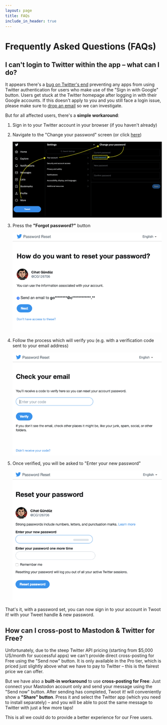 ```yaml
---
layout: page
title: FAQs
include_in_header: true
---
```



# Frequently Asked Questions (FAQs)


## I can't login to Twitter within the app – what can I do?

It appears there's a [bug on Twitter's end](https://twittercommunity.com/t/twitter-oauth-v2-bug-when-user-use-sign-in-with-google-to-sign-in-to-twitter/169651/5) preventing any apps from using Twitter authentication for users who make use of the "Sign in with Google" button. Users get stuck at the Twitter homepage after logging in with their Google accounts. If this doesn't apply to you and you still face a login issue, please make sure to [drop an email](mailto:twoot.it@fline.dev) so we can investigate.

But for all affected users, there's a **simple workaround**:
1. Sign in to your Twitter account in your browser (if you haven't already)
2. Navigate to the "Change your password" screen (or click [here](https://twitter.com/settings/password))

	![](/assets/faq/ForgotPassword.png)

3. Press the **"Forgot password?"** button
	
	![](/assets/faq/SendEmail.png)

4. Follow the process which will verify you (e.g. with a verification code sent to your email address)

	![](/assets/faq/Verification.png)

5. Once verified, you will be asked to "Enter your new password"

	![](/assets/faq/SetNewPassword.png)

That's it, with a password set, you can now sign in to your account in Twoot it! with your Tweet handle & new password.


## How can I cross-post to Mastodon & Twitter for Free?

Unfortunately, due to the steep Twitter API pricing (starting from $5,000 US/month for successful apps) we can't provide direct cross-posting for Free using the "Send now" button. It is only available in the Pro tier, which is priced just slightly above what we have to pay to Twitter – this is the fairest price we can offer.

But we have also a **built-in workaround** to use **cross-posting for Free**:
Just connect your Mastodon account only and send your message using the "Send now" button. After sending has completed, Twoot it! will conveniently show a **"Share" button**. Press it and select the Twitter app (which you need to install separately) – and you will be able to post the same message to Twitter with just a few more taps!

This is all we could do to provide a better experience for our Free users.
